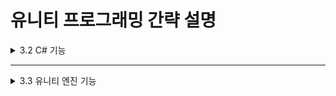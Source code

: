 # 유니티 프로그래밍 간략 설명


<details>
<summary>3.2 C# 기능</summary>
<div markdown="1">    

* **스태틱(static)**
  * 스태틱 키워드를 가진 메서드와 멤버는 인스턴스 초기화 없이도 이름으로 직접 접근할 수 있음
  * 스태틱 메서드와 멤버는 코드 어디서나 쉽게 접근할 수 있어 유용함
  * 예시 코드
```C#
using UnityEngine.Events;
using System.Collections.Generic;

namespace EventBus
{
  public class RaceEventBus
  {
    private static readonly IDictionary<RaceEventType, UnityEvent> Events = new Dictionary<RaceEventType, UnityEvent>();

    public static void Subscribe(RaceEventType eventType, UnityAction listener)
    {
      UnityEvent thisEvent;
      if (Events.TryGetValue(eventType, out thisEvent))
      {
        thisEvent.AddListener(listener);
      }
      else
      {
        thisEvent = new UnityEvent();
        thisEvent.AddListener(listener);
        Events.Add(eventType, thisEvent);
      }
    }

    public static void Unsubscribe(RaceEventType eventType, UnityAction listener)
    {
      UnityEvent thisEvent;
      if (Events.TryGetValue(eventType, out thisEvent))
      {
        thisEvent.RemoveListener(listener);
      }
    }

    public static void Publish(RaceEventType eventType)
    {
      UnityEvent thisEvent;
      if (Events.TryGetValue(eventType, out thieEvent))
      {
        thisEvent.Invoke();
      }
    }
  }
}
```

* **이벤트**
  * 게시자 역할을 하는 오브젝트가 다른 오브젝트가 수신할 신호의 발신을 허용함
  * 특정 이벤트를 수신하는 오브젝트를 **구독자** 라고 함
  * 예시 코드
```C#
using UnityEngine;
using System.Collections;

public class CountdownTimer : MonoBehaviour
{
  public delegate void TimerStarted();
  public static event TimerStarted OnTimerStarted;
  public delegate void TimerEnded();
  public static event TimerEnded OnTimerEnded;

  [SerializeField]
  private float duration = 5.0f;

  void Start()
  {
    StartCoroutine(StartCountdown());
  }

  private IEnumerator StartCountdown()
  {
    if (OnTimerStarted != null)
    {
      OnTimerStarted();
    }

    while (duration > 0)
    {
      yield return new WaitForSeconds(1f);
      duration--;
    }

    if (OnTimerEnded != null)
    {
      OnTimerEnded();
    }
  }

  void OnGUI()
  {
    GUI.color = Color.blue;
    GUI.Label(new Rect(125, 0, 100, 20), "COUNTDOWN: " + duration);
  }
}
```

* **델리게이트(delegate)**
  * 다른 함수의 메모리 주소를 가지는 함수 포인터를 의미함
  * 델리게이트를 함수 위치의 목록이 포함된 주소록으로 시각화할 수 있음 -> So, 여러 함수 포인터를 가지면서 한 번에 여러 개를 호출할 수 있는 이유임
  * 델리게이트는 주로 이벤트 핸들러와 콜백을 구현하는 데 사용할 때가 많음
  * 예시 코드
```C#
using UnityEngine;

public class Buzzer : MonoBehaviour
{
  void OnEnable()
  {
    //타이머 클래스에 선언한 델리게이트에 로컬 함수를 할당
    CountdownTimer.OnTimerStarted += PlayStartBuzzer;
    CountdownTimer.OnTimerEnded += PlayEndBuzzer;
  }

  void OnDisable()
  {
    CountdownTimer.OnTimerStarted -= PlayStartBuzzer;
    CountdownTimer.OnTimerEnded -= PlayEndBuzzer;
  }

  void PlayStartBuzzer()
  {
    Debug.Log("[BUZZER] : Play start buzzer!");
  }

  void PlayEndBuzzer()
  {
    Debug.Log("[BUZZER] : Play end buzzer!");
  }
}
```

* **제네릭(generic)**
  * 클라이언트가 클래스를 선언하고 인스턴스화할 때까지 타입 형식을 지연하는 것을 허용하는 C# 기능임
  * 클래스가 제네릭이라고 부를 떄는 정의된 오브젝트 타입을 가지지 않는다는 뜻임
  * 예시 코드
```C#
// <T>는 어떤 타입이라도 될 수 있음
public class Singleton<T> : MonoBehaviour where T : Component
{
  // ...
}
```

* **직렬화**
  * 오브젝트의 인스턴스를 바이너리 혹은 텍스트 형식으로 변환하는 과정
  * 오브젝트의 상태를 파일로 보존할 수 있음
  * 예시 코드
```C#
private void SerializePlayerData(PlayerData playerData)
{
  //PlayerData 인스턴스 직렬화
  BinaryFormatter bf = new BinaryFormatter();
  FileStream file = File.Create(Application.persistentDataPath + "/playerData.dat");
  bf.Serialize(file, playerData);
  file.Close();
}
```

</div>
</details>

___

<details>
<summary>3.3 유니티 엔진 기능</summary>
<div markdown="1">    

* **프리팹(prefab)**
  * 게임 오브젝트와 컴포넌트의 조합으로 만들어짐

* **ScriptableObject**
  * ScriptableObject를 상속하는 클래스임
  * MonoBehaviour를 상속한 클래스는 동작을 구현하고 ScriptableObject는 데이터 컨테이너 역할을 함
  * ScriptableObject의 인스턴스는 에셋으로 저장할 수 있으며, 종종 워크플로 작성에 사용함
  * 예시 코드
```C#
using UnityEngine

[CreateAssetMenu(fileName = "NewSword", menuName = "Weaponary/Sword")]
public class Sword : ScriptableObject
{
  public string swordName;
  public string swordPrefab;
}
```
* **코루틴(coroutine)**
  * 자신의 실행 과정을 대기, 시간 조절, 일시중지하는 추가 기능을 가진 함수
  * 예시 코드
```C#
using UnityEngine;
using System.Collections;

public class CountdownTimer : MonoBehaviour
{
  private float _duration = 10.0f;

  IEnumerator Start()
  {
    Debug.Log("Timer Started!");
    yield return StartCoroutine(WaitAndPrint(1.0f));
    Debug.Log("Timer Ended!");
  }

  IEnumerator WaitAndPrint(float waitTime)
  {
    while (Time.time < _duration)
    {
      yield return new WaitForSeconds(waitTime);
      Debug.Log("Seconds: " + Mathf.Round(Time.time));
    }
  }
}
```

</div>
</details>
